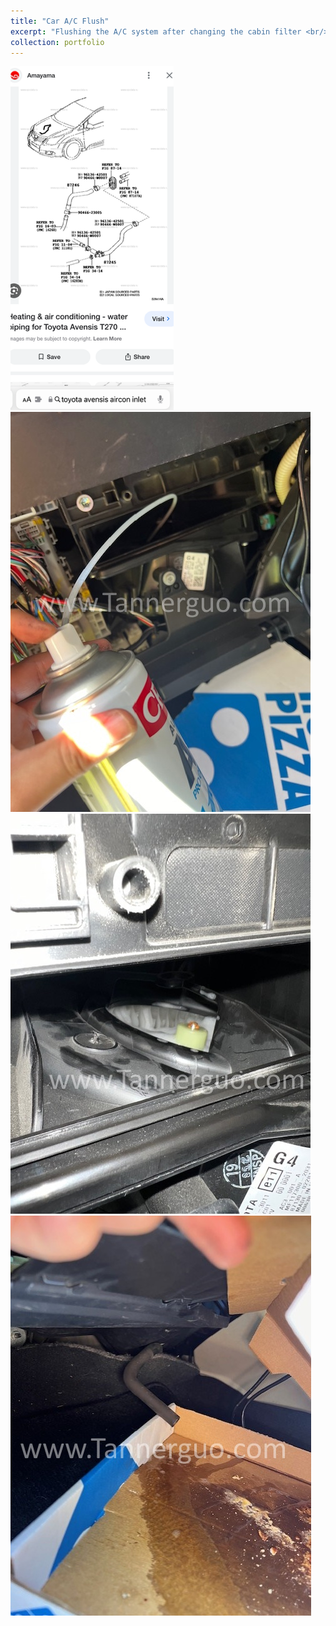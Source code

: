 ```yaml
---
title: "Car A/C Flush"
excerpt: "Flushing the A/C system after changing the cabin filter <br/> Please click above title to view more photos <br/><img src='/images/aircon2.jpg'>"
collection: portfolio
---
```

<img src='/images/aircon1.png'>
<br/>
<img src='/images/aircon2.jpg'>
<br/>
<img src='/images/aircon3.jpg'>
<br/>
<img src='/images/aircon4.jpg'>
